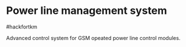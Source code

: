 <h1> Power line management system</h1>


#hackfortkm 

Advanced control system for GSM opeated power line control modules.